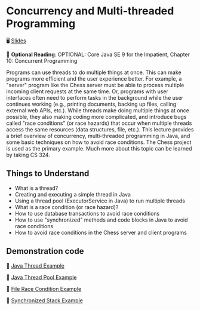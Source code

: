 # Concurrency and Multi-threaded Programming

🖥️ [Slides](https://docs.google.com/presentation/d/1ibtqBjYEzx45Nh9eLP5xq6jWKfVjVMpv/edit#slide=id.p1)

📖 **Optional Reading**: OPTIONAL: Core Java SE 9 for the Impatient, Chapter 10: Concurrent Programming

Programs can use threads to do multiple things at once. This can make programs more efficient and the user experience better. For example, a "server" program like the Chess server must be able to process multiple incoming client requests at the same time. Or, programs with user interfaces often need to perform tasks in the background while the user continues working (e.g., printing documents, backing up files, calling external web APIs, etc.). While threads make doing multiple things at once possible, they also making coding more complicated, and introduce bugs called "race conditions" (or race hazards) that occur when multiple threads access the same resources (data structures, file, etc.). This lecture provides a brief overview of concurrency, multi-threaded programming in Java, and some basic techniques on how to avoid race conditions. The Chess project is used as the primary example. Much more about this topic can be learned by taking CS 324.

## Things to Understand

- What is a thread?
- Creating and executing a simple thread in Java
- Using a thread pool (ExecutorService in Java) to run multiple threads
- What is a race condition (or race hazard)?
- How to use database transactions to avoid race conditions
- How to use "synchronized" methods and code blocks in Java to avoid race conditions
- How to avoid race conditions in the Chess server and client programs

## Demonstration code

📁 [Java Thread Example](example-code/src/demo/JavaThreadExample.java)

📁 [Java Thread Pool Example](example-code/src/demo/JavaThreadPoolExample.java)

📁 [File Race Condition Example](example-code/src/demo/FileRaceConditionExample.java)

📁 [Synchronized Stack Example](example-code/src/demo/Stack.java)
